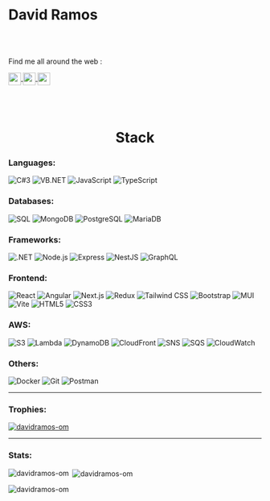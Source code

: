 # David Ramos


<br/>
<br/>

Find me all around the web :

<a href="https://platzi.com/p/davidramos-om/" target="blank"><img align="center" src="https://static.platzi.com/media/platzi-isotipo@2x.png" height="25" /> </a>
<a href="https://www.linkedin.com/in/davidramos-om/" target="blank"><img align="center" src="https://static-exp1.licdn.com/sc/h/8s162nmbcnfkg7a0k8nq9wwqo" height="25" /> </a>
<a href="https://twitter.com/davidramos_om" target="blank"><img align="center" src="https://abs.twimg.com/favicons/twitter.2.ico" height="25" /> </a>

<br/>


<br/>

<h1 align="center">Stack</h1>
<h3 align="left">Languages:</h3>

![C#3](https://img.shields.io/badge/-csharp-000?&logo=csharp)
![VB.NET](https://img.shields.io/badge/-VB.NET-000?&logo=VB.NET)
![JavaScript](https://img.shields.io/badge/-JavaScript-000?&logo=JavaScript)
![TypeScript](https://img.shields.io/badge/-TypeScript-000?&logo=TypeScript)

<h3 align="left">Databases:</h3>

![SQL](https://img.shields.io/badge/-SQL-000?&logo=MySQL)
![MongoDB](https://img.shields.io/badge/-MongoDB-000?&logo=MongoDB)
![PostgreSQL](https://img.shields.io/badge/-PostgreSQL-000?&logo=PostgreSQL)
![MariaDB](https://img.shields.io/badge/-MariaDB-000?&logo=MariaDB)

<h3 align="left">Frameworks:</h3>

![.NET](https://img.shields.io/badge/-.NET-000?&logo=.NET)
![Node.js](https://img.shields.io/badge/-Node.js-000?&logo=Node.js)
![Express](https://img.shields.io/badge/-Express-000?&logo=Express)
![NestJS](https://img.shields.io/badge/-NestJS-000?&logo=NestJS)
![GraphQL](https://img.shields.io/badge/-GraphQL-000?&logo=GraphQL)

<h3 align="left">Frontend:</h3>

![React](https://img.shields.io/badge/-React-000?&logo=React)
![Angular](https://img.shields.io/badge/-Angular-000?&logo=Angular)
![Next.js](https://img.shields.io/badge/-Next.js-000?&logo=Next.js)
![Redux](https://img.shields.io/badge/-Redux-000?&logo=Redux)
![Tailwind CSS](https://img.shields.io/badge/-Tailwind_CSS-000?&logo=Tailwind_CSS)
![Bootstrap](https://img.shields.io/badge/-Bootstrap-000?&logo=Bootstrap)
![MUI](https://img.shields.io/badge/-MUI-000?&logo=MUI)
![Vite](https://img.shields.io/badge/-Vite-000?&logo=Vite)
![HTML5](https://img.shields.io/badge/-HTML5-000?&logo=HTML5)
![CSS3](https://img.shields.io/badge/-CSS3-000?&logo=CSS3)


<h3 align="left">AWS:</h3>

![S3](https://img.shields.io/badge/-S3-000?&logo=Amazon-S3)
![Lambda](https://img.shields.io/badge/-Lambda-000?&logo=Amazon-Lambda)
![DynamoDB](https://img.shields.io/badge/-DynamoDB-000?&logo=Amazon-DynamoDB)
![CloudFront](https://img.shields.io/badge/-CloudFront-000?&logo=Amazon-CloudFront)
![SNS](https://img.shields.io/badge/-SNS-000?&logo=Amazon-SNS)
![SQS](https://img.shields.io/badge/-SQS-000?&logo=Amazon-SQS)
![CloudWatch](https://img.shields.io/badge/-CloudWatch-000?&logo=Amazon-CloudWatch)


<h3 align="left">Others:</h3>

![Docker](https://img.shields.io/badge/-Docker-000?&logo=Docker)
![Git](https://img.shields.io/badge/-Git-000?&logo=Git)
![Postman](https://img.shields.io/badge/-Postman-000?&logo=Postman)

<hr/>
<h3 align="left">Trophies:</h3>
<p align="left"> <a href="https://github.com/davidramos-om/github-profile-trophy"><img src="https://github-profile-trophy.vercel.app/?username=davidramos-om" alt="davidramos-om" /></a> </p>

<hr/>
<h3 align="left">Stats:</h3>
<p><img align="left" src="https://github-readme-stats.vercel.app/api/top-langs?username=davidramos-om&show_icons=true&locale=en&layout=compact" alt="davidramos-om" /></p>

<p>&nbsp;<img align="center" src="https://github-readme-stats.vercel.app/api?username=davidramos-om&show_icons=true&locale=en" alt="davidramos-om" /></p>

<p><img align="center" src="https://github-readme-streak-stats.herokuapp.com/?user=davidramos-om&" alt="davidramos-om" /></p>
